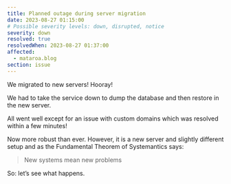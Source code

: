 ```yaml
---
title: Planned outage during server migration
date: 2023-08-27 01:15:00
# Possible severity levels: down, disrupted, notice
severity: down
resolved: true
resolvedWhen: 2023-08-27 01:37:00
affected:
  - mataroa.blog
section: issue
---
```


We migrated to new servers! Hooray!

We had to take the service down to dump the database and then restore in the
new server.

All went well except for an issue with custom domains which was resolved within
a few minutes!

Now more robust than ever. However, it is a new server and slightly different
setup and as the Fundamental Theorem of Systemantics says:

> New systems mean new problems

So: let’s see what happens.
